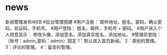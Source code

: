 # news
新闻管理发布WEB
#后台管理搭建
#用户注册：
邮件地址，姓名，密码，确认密码，验证码，手机号。
#用户登陆：
姓名，邮件，手机号  + 密码。
#用户进入个人信息显示：
修改头像，添加签名，添加真实姓名，添加地址。
#管理员登陆：（账号：admin,密码：admin）固定
1：默认进入首页新闻。
2：类别的管理。
3：评论的管理。
4：留言的管理。


